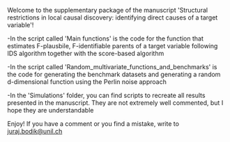 Welcome to the supplementary package of the manuscript 'Structural restrictions in local causal discovery: identifying direct causes of a target variable'!

-In the script called 'Main functions' is the code for the function that estimates F-plausbile, F-identifiable parents of a target variable following IDS algorithm together with the score-based algorithm

-In the script called 'Random_multivariate_functions_and_benchmarks' is the code for generating the benchmark datasets and generating a random d-dimensional function using the Perlin noise approach

-In the 'Simulations' folder, you can find scripts to recreate all results presented in the manuscript. They are not extremely well commented, but I hope they are understandable

Enjoy! If you have a comment or you find a mistake, write to juraj.bodik@unil.ch
